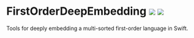 # FirstOrderDeepEmbedding ![](https://github.com/phlegmaticprogrammer/FirstOrderDeepEmbedding/workflows/macOS/badge.svg) ![](https://github.com/phlegmaticprogrammer/FirstOrderDeepEmbedding/workflows/Ubuntu/badge.svg) 



Tools for deeply embedding a multi-sorted first-order language in Swift.
